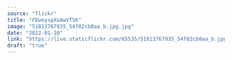 ```yaml
---
source: "flickr"
title: "FEweyspXoAwVTSK"
image: "51813767935_54f02cb8aa_b.jpg.jpg"
date: "2022-01-10"
link: "https://live.staticflickr.com/65535/51813767935_54f02cb8aa_b.jpg"
draft: "true"
---
```

